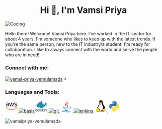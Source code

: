 

<h1 align="center">Hi 👋, I'm Vamsi Priya</h1>
<!-- <h3 align="center">Passionate on DevOps Technolgies!</h3> -->

<img align="top" alt="Coding" width="300" src="https://nitishkaushik.com/wp-content/uploads/2020/07/what-is-devops.gif">

Hello there! Welcome! Vamsi Priya here. I've worked in the IT sector for about 4 years. I'm someone who likes to keep up with the latest trends. If you're the same person, new to the IT industry/a student, I'm ready for collaboration. I like to always connect with the world and serve the people who are in need!!


<h3 align="left">Connect with me:</h3>
<p align="left">
<a href="https://linkedin.com/in/vamsi-priya-vemulamada" target="blank"><img align="center" src="https://raw.githubusercontent.com/rahuldkjain/github-profile-readme-generator/master/src/images/icons/Social/linked-in-alt.svg" alt="vamsi-priya-vemulamada" height="30" width="40" /></a>
>
</p>

<h3 align="left">Languages and Tools:</h3>
<p align="left"> <a href="https://aws.amazon.com" target="_blank" rel="noreferrer"> <img src="https://raw.githubusercontent.com/devicons/devicon/master/icons/amazonwebservices/amazonwebservices-original-wordmark.svg" alt="aws" width="40" height="40"/> </a> <a href="https://www.gnu.org/software/bash/" target="_blank" rel="noreferrer"> <img src="https://www.vectorlogo.zone/logos/gnu_bash/gnu_bash-icon.svg" alt="bash" width="40" height="40"/> </a> <a href="https://www.docker.com/" target="_blank" rel="noreferrer"> <img src="https://raw.githubusercontent.com/devicons/devicon/master/icons/docker/docker-original-wordmark.svg" alt="docker" width="40" height="40"/> </a> <a href="https://git-scm.com/" target="_blank" rel="noreferrer"> <img src="https://www.vectorlogo.zone/logos/git-scm/git-scm-icon.svg" alt="git" width="40" height="40"/> </a> <a href="https://www.java.com" target="_blank" rel="noreferrer"> <img src="https://raw.githubusercontent.com/devicons/devicon/master/icons/java/java-original.svg" alt="java" width="40" height="40"/> </a> <a href="https://www.jenkins.io" target="_blank" rel="noreferrer"> <img src="https://www.vectorlogo.zone/logos/jenkins/jenkins-icon.svg" alt="jenkins" width="40" height="40"/> </a> <a href="https://www.linux.org/" target="_blank" rel="noreferrer"> <img src="https://raw.githubusercontent.com/devicons/devicon/master/icons/linux/linux-original.svg" alt="linux" width="40" height="40"/> </a> <a href="https://www.python.org" target="_blank" rel="noreferrer"> <img src="https://raw.githubusercontent.com/devicons/devicon/master/icons/python/python-original.svg" alt="python" width="40" height="40"/> </a> </p>

<p><img align="center" src="https://github-readme-stats.vercel.app/api/top-langs?username=vamsipriya-vemulamada&show_icons=true&locale=en&layout=compact" alt="vamsipriya-vemulamada" /></p>
